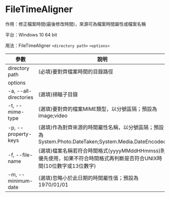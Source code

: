 # FileTimeAligner

作用：修正檔案時間(最後修改時間)，來源可為檔案時間屬性或檔案名稱

平台：Windows 10 64 bit

用法：FileTimeAligner `<directory path>` `<options>`

| 參數                  | 說明                                                                                                |
| --------------------- | --------------------------------------------------------------------------------------------------- |
| directory path        | (必填)要對齊檔案時間的目錄路徑                                                                      |
| options               |                                                                                                     |
| -a, --all-directories | (選填)掃瞄子目錄                                                                                    |
| -t, --mime-type       | (選填)要對齊的檔案MIME類型，以分號區隔；預設為image;video                                           |
| -p, --property-keys   | (選填)作為對齊來源的時間屬性名稱，以分號區隔；預設為System.Photo.DateTaken;System.Media.DateEncoded |
| -f, --file-name       | (選填)檔案名稱若符合時間格式(yyyyMMddHHmmss)則優先使用，如果不符合時間格式再判斷是否符合UNIX時間(10位數字或13位數字)                                              |
| -m, --minimum-date    | (選填)忽略小於此日期的時間屬性值；預設為1970/01/01                                                  |
